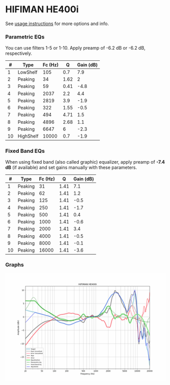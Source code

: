 # HIFIMAN HE400i
See [usage instructions](https://github.com/jaakkopasanen/AutoEq#usage) for more options and info.

### Parametric EQs
You can use filters 1-5 or 1-10. Apply preamp of -6.2 dB or -6.2 dB, respectively.

|   # | Type      |   Fc (Hz) |    Q |   Gain (dB) |
|-----|-----------|-----------|------|-------------|
|   1 | LowShelf  |       105 | 0.7  |         7.9 |
|   2 | Peaking   |        34 | 1.62 |         2   |
|   3 | Peaking   |        59 | 0.41 |        -4.8 |
|   4 | Peaking   |      2037 | 2.2  |         4.4 |
|   5 | Peaking   |      2819 | 3.9  |        -1.9 |
|   6 | Peaking   |       322 | 1.55 |        -0.5 |
|   7 | Peaking   |       494 | 4.71 |         1.5 |
|   8 | Peaking   |      4896 | 2.68 |         1.1 |
|   9 | Peaking   |      6647 | 6    |        -2.3 |
|  10 | HighShelf |     10000 | 0.7  |        -1.9 |

### Fixed Band EQs
When using fixed band (also called graphic) equalizer, apply preamp of **-7.4 dB** (if available) and set gains manually with these parameters.

|   # | Type    |   Fc (Hz) |    Q |   Gain (dB) |
|-----|---------|-----------|------|-------------|
|   1 | Peaking |        31 | 1.41 |         7.1 |
|   2 | Peaking |        62 | 1.41 |         1.2 |
|   3 | Peaking |       125 | 1.41 |        -0.5 |
|   4 | Peaking |       250 | 1.41 |        -1.7 |
|   5 | Peaking |       500 | 1.41 |         0.4 |
|   6 | Peaking |      1000 | 1.41 |        -0.6 |
|   7 | Peaking |      2000 | 1.41 |         3.4 |
|   8 | Peaking |      4000 | 1.41 |        -0.5 |
|   9 | Peaking |      8000 | 1.41 |        -0.1 |
|  10 | Peaking |     16000 | 1.41 |        -3.6 |

### Graphs
![](./HIFIMAN%20HE400i.png)
